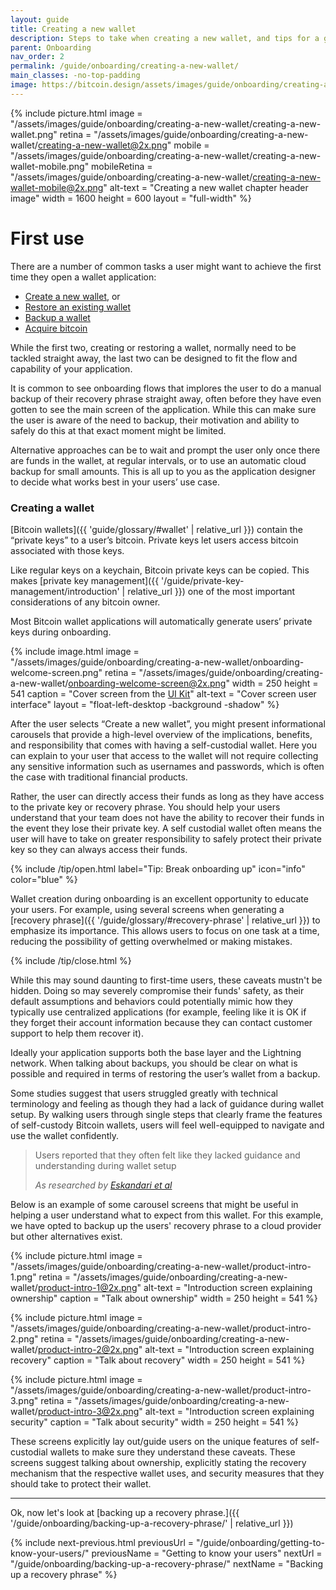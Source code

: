 ```yaml
---
layout: guide
title: Creating a new wallet
description: Steps to take when creating a new wallet, and tips for a great user experience.
parent: Onboarding
nav_order: 2
permalink: /guide/onboarding/creating-a-new-wallet/
main_classes: -no-top-padding
image: https://bitcoin.design/assets/images/guide/onboarding/creating-a-new-wallet/creating-a-new-wallet-preview.png
---
```


{% include picture.html
   image = "/assets/images/guide/onboarding/creating-a-new-wallet/creating-a-new-wallet.png"
   retina = "/assets/images/guide/onboarding/creating-a-new-wallet/creating-a-new-wallet@2x.png"
   mobile = "/assets/images/guide/onboarding/creating-a-new-wallet/creating-a-new-wallet-mobile.png"
   mobileRetina = "/assets/images/guide/onboarding/creating-a-new-wallet/creating-a-new-wallet-mobile@2x.png"
   alt-text = "Creating a new wallet chapter header image"
   width = 1600
   height = 600
   layout = "full-width"
%}

# First use

There are a number of common tasks a user might want to achieve the first time they open a wallet application:

- [Create a new wallet](/guide/onboarding/creating-a-new-wallet/#creating-a-wallet), or
- [Restore an existing wallet](/guide/onboarding/restoring-a-wallet/)
- [Backup a wallet](/guide/onboarding/backing-up-a-recovery-phrase/)
- [Acquire bitcoin](/guide/onboarding/funding-a-wallet/)

While the first two, creating or restoring a wallet, normally need to be tackled straight away, the last two can be designed to fit the flow and capability of your application.

It is common to see onboarding flows that implores the user to do a manual backup of their recovery phrase straight away, often before they have even gotten to see the main screen of the application. While this can make sure the user is aware of the need to backup, their motivation and ability to safely do this at that exact moment might be limited.

Alternative approaches can be to wait and prompt the user only once there are funds in the wallet, at regular intervals, or to use an automatic cloud backup for small amounts. This is all up to you as the application designer to decide what works best in your users’ use case.

### Creating a wallet

[Bitcoin wallets]({{ 'guide/glossary/#wallet' | relative_url }}) contain the “private keys” to a user’s bitcoin. Private keys let users access bitcoin associated with those keys.

Like regular keys on a keychain, Bitcoin private keys can be copied. This makes [private key management]({{ '/guide/private-key-management/introduction' | relative_url }}) one of the most important considerations of any bitcoin owner.

Most Bitcoin wallet applications will automatically generate users’ private keys during onboarding. 

<div class="center" markdown="1">

{% include image.html
   image = "/assets/images/guide/onboarding/creating-a-new-wallet/onboarding-welcome-screen.png"
   retina = "/assets/images/guide/onboarding/creating-a-new-wallet/onboarding-welcome-screen@2x.png"
   width = 250
   height = 541
   caption = "Cover screen from the [UI Kit](https://www.figma.com/file/VB3GQdAnhl8yta44DY3PSV/Bitcoin-Wallet-UI-Kit?node-id=267%3A3874)"
   alt-text = "Cover screen user interface"
   layout = "float-left-desktop -background -shadow"
%}

After the user  selects “Create a new wallet”, you might present informational carousels that provide a high-level overview of the implications, benefits, and responsibility that comes with having a self-custodial wallet. Here you can explain to your user that access to the wallet will not require collecting any sensitive information such as usernames and passwords, which is often the case with traditional financial products.

Rather, the user can directly access their funds as long as they have access to the private key or recovery phrase. You should help your users understand that your team does not have the ability to recover their funds in the event they lose their private key. A self custodial wallet often means the user will have to take on greater responsibility to safely protect their private key so they can always access their funds.

</div>

{% include /tip/open.html label="Tip: Break onboarding up" icon="info" color="blue" %}

Wallet creation during onboarding is an excellent opportunity to educate your users. For example, using several screens when generating a  [recovery phrase]({{ '/guide/glossary/#recovery-phrase' | relative_url }}) to emphasize its importance. This allows users to focus on one task at a time, reducing the possibility of getting overwhelmed or making mistakes.

{% include /tip/close.html %}


While this may sound daunting to first-time users, these caveats mustn't be hidden. Doing so may severely compromise their funds' safety, as their default assumptions and behaviors could potentially mimic how they typically use centralized applications (for example, feeling like it is OK if they forget their account information because they can contact customer support to help them recover it).

Ideally your application supports both the base layer and the Lightning network. When talking about backups, you should be clear on what is possible and required in terms of restoring the user’s wallet from a backup.

Some studies suggest that users struggled greatly with technical terminology and feeling as though they had a lack of guidance during wallet setup. By walking users through single steps that clearly frame the features of self-custody Bitcoin wallets, users will feel well-equipped to navigate and use the wallet confidently.

> Users reported that they often felt like they lacked guidance and understanding during wallet setup
>
> <cite>As researched by <a href="https://arxiv.org/pdf/1802.04351.pdf">Eskandari et al</a></cite>

Below is an example of some carousel screens that might be useful in helping a user understand what to expect from this wallet. For this example, we have opted to backup up the users' recovery phrase to a cloud provider but other alternatives exist.

<div class="image-slide-gallery">

{% include picture.html
   image = "/assets/images/guide/onboarding/creating-a-new-wallet/product-intro-1.png"
   retina = "/assets/images/guide/onboarding/creating-a-new-wallet/product-intro-1@2x.png"
   alt-text = "Introduction screen explaining ownership"
   caption = "Talk about ownership"
   width = 250
   height = 541
%}

{% include picture.html
   image = "/assets/images/guide/onboarding/creating-a-new-wallet/product-intro-2.png"
   retina = "/assets/images/guide/onboarding/creating-a-new-wallet/product-intro-2@2x.png"
   alt-text = "Introduction screen explaining recovery"
   caption = "Talk about recovery"
   width = 250
   height = 541
%}

{% include picture.html
   image = "/assets/images/guide/onboarding/creating-a-new-wallet/product-intro-3.png"
   retina = "/assets/images/guide/onboarding/creating-a-new-wallet/product-intro-3@2x.png"
   alt-text = "Introduction screen explaining security"
   caption = "Talk about security"
   width = 250
   height = 541
%}

</div>

 These screens explicitly lay out/guide users on the unique features of self-custodial wallets to make sure they understand these caveats. These screens suggest talking about ownership, explicitly stating the recovery mechanism that the respective wallet uses, and security measures that they should take to protect their wallet.

---

Ok, now let's look at [backing up a recovery phrase.]({{ '/guide/onboarding/backing-up-a-recovery-phrase/' | relative_url }})

{% include next-previous.html
   previousUrl = "/guide/onboarding/getting-to-know-your-users/"
   previousName = "Getting to know your users"
   nextUrl = "/guide/onboarding/backing-up-a-recovery-phrase/"
   nextName = "Backing up a recovery phrase"
%}
